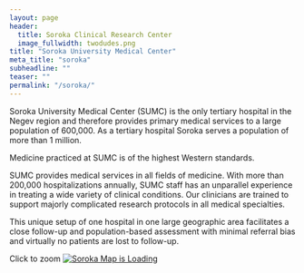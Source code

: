 ```yaml
---
layout: page
header:
  title: Soroka Clinical Research Center
  image_fullwidth: twodudes.png
title: "Soroka University Medical Center"
meta_title: "soroka"
subheadline: ""
teaser: ""
permalink: "/soroka/"
---
```


<!---

<div id="headerFlash"><object classid="clsid:d27cdb6e-ae6d-11cf-96b8-444553540000" width="100%" height="100%" wmode="transparent" align="right" codebase="https://download.macromedia.com/pub/shockwave/cabs/flash/swflash.cab#version=9,0,0,0" id="loader"><param name="allowScriptAccess" value="sameDomain"><param name="allowFullScreen" value="false"><param name="movie" value="http://hospitals.clalit.co.il/hospitals/Soroka/SiteCollectionImages/soroka.swf"><param name="quality" value="high"><PARAM NAME="SCALE" VALUE="default"><param name="wmode" value="transparent"><param name="bgcolor" value="#ffffff"><embed src="http://hospitals.clalit.co.il/hospitals/Soroka/SiteCollectionImages/soroka.swf" quality="high" bgcolor="#ffffff" width="100%" height="100%" SCALE="default" wmode="transparent" name="loader" align="right" allowscriptaccess="sameDomain" allowfullscreen="false" type="application/x-shockwave-flash" pluginspage="https://www.macromedia.com/go/getflashplayer"></object></div>
-->

Soroka University Medical Center (SUMC) is the only tertiary hospital in the Negev region and therefore provides primary medical services to a large population of 600,000.  As a tertiary hospital Soroka serves a population of more than 1 million.

Medicine practiced at SUMC is of the highest Western standards.    

SUMC provides medical services in all fields of medicine.  With more than 200,000 hospitalizations annually, SUMC staff has an unparallel experience in treating a wide variety of clinical conditions.  Our clinicians are trained to support majorly complicated research protocols in all medical specialties.  

This unique setup of one hospital in one large geographic area facilitates a close follow-up and population-based assessment with minimal referral bias and virtually no patients are lost to follow-up.

Click to zoom
<a href="http://hospitals.clalit.co.il/hospitals/soroka/en-us/PublishingImages/Map.jpg" target="_blank">
  <img src="http://hospitals.clalit.co.il/hospitals/soroka/en-us/PublishingImages/Map.jpg" class="img-responsive" alt="Soroka Map is Loading">
</a>
